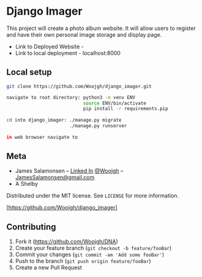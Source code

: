 # Django Imager
This project will create a photo album website.  It will allow users to register and have their own personal image storage and display page.


* Link to Deployed Website - 
* Link to local deployment - localhost:8000


## Local setup

```sh
git clone https://github.com/Woojgh/django_imager.git

navigate to root directory: python3 -m venv ENV
                            source ENV/bin/activate
                            pip install -r requirements.pip
                            
cd into django_imager: ./manage.py migrate
                       ./manage.py runserver
                       
in web browser navigate to 
```


## Meta
* James Salamonsen – [Linked In](https://www.linkedin.com/in/james-salamonsen-12237b82/) [@Woojgh](https://twitter.com/woojgh) – JamesSalamonsen@gmail.com
* A Shelby


Distributed under the MIT license. See ``LICENSE`` for more information.

[https://github.com/Woojgh/django_imager]

## Contributing

1. Fork it (<https://github.com/Woojgh/DNA>)
2. Create your feature branch (`git checkout -b feature/fooBar`)
3. Commit your changes (`git commit -am 'Add some fooBar'`)
4. Push to the branch (`git push origin feature/fooBar`)
5. Create a new Pull Request

